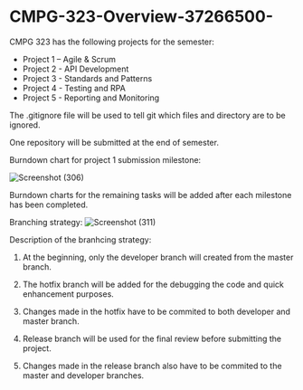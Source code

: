 # CMPG-323-Overview-37266500-
CMPG 323 has the following projects for the semester:
- Project 1 – Agile & Scrum
- Project 2 - API Development
- Project 3 - Standards and Patterns
-  Project 4 - Testing and RPA
-  Project 5 - Reporting and Monitoring

The .gitignore file will be used to tell git which files and directory are to be ignored.

One repository will be submitted at the end of semester.

Burndown chart for project 1 submission milestone:

![Screenshot (306)](https://github.com/Radebe/CMPG-323-Overview-37266500-/assets/38373748/874c26aa-3ca1-4235-907b-784743d0bce3)

Burndown charts for the remaining tasks will be added after each milestone has been completed.

Branching strategy:
![Screenshot (311)](https://github.com/Radebe/CMPG-323-Overview-37266500-/assets/38373748/b4aacc9f-f377-4d4a-b1f9-167551604f85)

Description of the branhcing strategy:
1. At the beginning, only the developer branch will created from the master branch.
   
2. The hotfix branch will be added for the debugging the code and quick enhancement purposes.
   
3. Changes made in the hotfix have to be commited to both developer and master branch.
   
4. Release branch will be used for the final review before submitting the project.
   
5. Changes made in the release branch also have to be commited to the master and developer branches.

